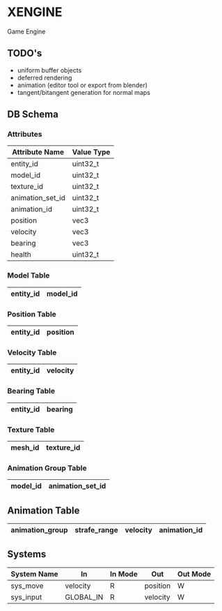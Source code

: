 # XENGINE
Game Engine

## TODO's
- uniform buffer objects
- deferred rendering
- animation (editor tool or export from blender)
- tangent/bitangent generation for normal maps

## DB Schema

### Attributes
| Attribute Name   | Value Type |
|------------------|------------|
| entity_id        | uint32_t   | 
| model_id         | uint32_t   | 
| texture_id       | uint32_t   |
| animation_set_id | uint32_t   |
| animation_id     | uint32_t   |
| position         | vec3       |
| velocity         | vec3       |
| bearing          | vec3       |
| health           | uint32_t   |

### Model Table
| entity_id | model_id |
|-----------|----------|

### Position Table
| entity_id | position |
|-----------|----------|

### Velocity Table
| entity_id | velocity |
|-----------|----------|

### Bearing Table
| entity_id | bearing |
|-----------|---------|

### Texture Table
| mesh_id | texture_id |
|---------|------------|

### Animation Group Table
| model_id | animation_set_id |
|----------|------------------|

## Animation Table
| animation_group | strafe_range | velocity | animation_id |
|-----------------|--------------|----------|--------------|

## Systems
| System Name | In        | In Mode | Out       | Out Mode |
|-------------|-----------|---------|-----------|----------|
| sys_move    | velocity  | R       | position  | W        |
| sys_input   | GLOBAL_IN | R       | velocity  | W        |

